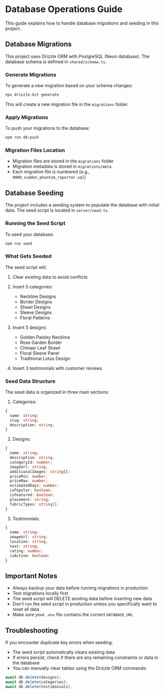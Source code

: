 # Database Operations Guide

This guide explains how to handle database migrations and seeding in this project.

## Database Migrations

This project uses Drizzle ORM with PostgreSQL (Neon database). The database schema is defined in `shared/schema.ts`.

### Generate Migrations

To generate a new migration based on your schema changes:

```bash
npx drizzle-kit generate
```

This will create a new migration file in the `migrations` folder.

### Apply Migrations

To push your migrations to the database:

```bash
npm run db:push
```

### Migration Files Location

- Migration files are stored in the `migrations` folder
- Migration metadata is stored in `migrations/meta`
- Each migration file is numbered (e.g., `0000_sudden_phantom_reporter.sql`)

## Database Seeding

The project includes a seeding system to populate the database with initial data. The seed script is located in `server/seed.ts`.

### Running the Seed Script

To seed your database:

```bash
npm run seed
```

### What Gets Seeded

The seed script will:

1. Clear existing data to avoid conflicts
2. Insert 5 categories:
   - Neckline Designs
   - Border Designs
   - Shawl Designs
   - Sleeve Designs
   - Floral Patterns

3. Insert 5 designs:
   - Golden Paisley Neckline
   - Rose Garden Border
   - Chinaar Leaf Shawl
   - Floral Sleeve Panel
   - Traditional Lotus Design

4. Insert 3 testimonials with customer reviews

### Seed Data Structure

The seed data is organized in three main sections:

1. Categories:
```typescript
{
  name: string;
  slug: string;
  description: string;
}
```

2. Designs:
```typescript
{
  name: string;
  description: string;
  categoryId: number;
  imageUrl: string;
  additionalImages: string[];
  priceMin: number;
  priceMax: number;
  estimatedDays: number;
  isPopular: boolean;
  isFeatured: boolean;
  placement: string;
  fabricTypes: string[];
}
```

3. Testimonials:
```typescript
{
  name: string;
  imageUrl: string;
  location: string;
  text: string;
  rating: number;
  isActive: boolean;
}
```

## Important Notes

- Always backup your data before running migrations in production
- Test migrations locally first
- The seed script will DELETE existing data before inserting new data
- Don't run the seed script in production unless you specifically want to reset all data
- Make sure your `.env` file contains the correct `DATABASE_URL`

## Troubleshooting

If you encounter duplicate key errors when seeding:
- The seed script automatically clears existing data
- If errors persist, check if there are any remaining constraints or data in the database
- You can manually clear tables using the Drizzle ORM commands:
```typescript
await db.delete(designs);
await db.delete(categories);
await db.delete(testimonials);
```

